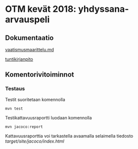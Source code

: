 # OTM kevät 2018: yhdyssana-arvauspeli


## Dokumentaatio

[vaatismusmaarittelu.md](https://github.com/sinilandia/otm-harkka/blob/master/dokumentaatio/vaatimusmaarittely.md)

[tuntikirjanpito](https://github.com/sinilandia/otm-harkka/blob/master/dokumentaatio/tuntikirjanpito.md)



## Komentorivitoiminnot

### Testaus

Testit suoritetaan komennolla

```
mvn test
```

Testikattavuusraportti luodaan komennolla

```
mvn jacoco:report
```

Kattavuusraporttia voi tarkastella avaamalla selaimella tiedosto _target/site/jacoco/index.html_

